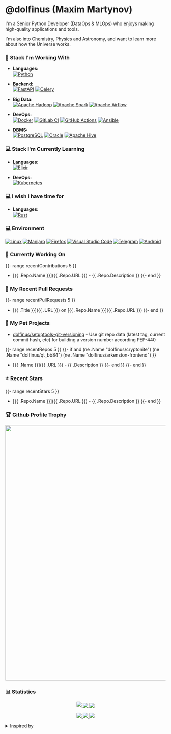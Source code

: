 # @dolfinus (Maxim Martynov)

I'm a Senior Python Developer (DataOps & MLOps) who enjoys making high-quality applications and tools.

I'm also into Chemistry, Physics and Astronomy, and want to learn more about how the Universe works.

### 💼 Stack I'm Working With

 - **Languages:**  </br>
[![Python](https://img.shields.io/badge/python-3670A0?style=for-the-badge&logo=python&logoColor=ffdd54)](https://github.com/Ileriayo/markdown-badges)

 - **Backend:**  </br>
[![FastAPI](https://img.shields.io/badge/FastAPI-005571?style=for-the-badge&logo=fastapi)](https://github.com/Ileriayo/markdown-badges)
[![Celery](https://img.shields.io/badge/Celery-37814a?style=for-the-badge&logo=celery)](https://github.com/Ileriayo/markdown-badges)

 - **Big Data:**  </br>
[![Apache Hadoop](https://img.shields.io/badge/Apache%20Hadoop-d6d80f?style=for-the-badge&logo=Apache%20Hadoop&logoColor=black)](https://github.com/Ileriayo/markdown-badges)
[![Apache Spark](https://img.shields.io/badge/Apache%20Spark-C71A36?style=for-the-badge&logo=Apache%20Spark&logoColor=white)](https://github.com/Ileriayo/markdown-badges)
[![Apache Airflow](https://img.shields.io/badge/Apache%20Airflow-017CEE?style=for-the-badge&logo=Apache%20Airflow)](https://github.com/Ileriayo/markdown-badges)

 - **DevOps:**  </br>
[![Docker](https://img.shields.io/badge/docker-0db7ed.svg?style=for-the-badge&logo=docker&logoColor=white)](https://github.com/Ileriayo/markdown-badges)
[![GitLab CI](https://img.shields.io/badge/GitLabCI-181717.svg?style=for-the-badge&logo=gitlab&logoColor=white)](https://github.com/Ileriayo/markdown-badges)
[![GitHub Actions](https://img.shields.io/badge/Github%20Actions-2671E5.svg?style=for-the-badge&logo=githubactions&logoColor=white)](https://github.com/Ileriayo/markdown-badges)
[![Ansible](https://img.shields.io/badge/ansible-1A1918.svg?style=for-the-badge&logo=ansible&logoColor=white)](https://github.com/Ileriayo/markdown-badges)

 - **DBMS:**  </br>
[![PostgreSQL](https://img.shields.io/badge/postgres-316192.svg?style=for-the-badge&logo=postgresql&logoColor=white)](https://github.com/Ileriayo/markdown-badges)
[![Oracle](https://img.shields.io/badge/Oracle-F80000?style=for-the-badge&logo=oracle&logoColor=white)](https://github.com/Ileriayo/markdown-badges)
[![Apache Hive](https://img.shields.io/badge/Apache%20Hive-fdef28.svg?style=for-the-badge&logo=apache-hive&logoColor=black)](https://github.com/Ileriayo/markdown-badges)

### 💻 Stack I'm Currently Learning

 - **Languages:**  </br>
[![Elixir](https://img.shields.io/badge/elixir-4B275F.svg?style=for-the-badge&logo=elixir&logoColor=white)](https://github.com/Ileriayo/markdown-badges)

 - **DevOps:**  </br>
[![Kubernetes](https://img.shields.io/badge/kubernetes-326ce5.svg?style=for-the-badge&logo=kubernetes&logoColor=white)](https://github.com/Ileriayo/markdown-badges)

### 💻 I wish I have time for

 - **Languages:**  </br>
[![Rust](https://img.shields.io/badge/rust-000000.svg?style=for-the-badge&logo=rust&logoColor=white)](https://github.com/Ileriayo/markdown-badges)
<!--
[![TypeScript](https://img.shields.io/badge/typescript-007ACC.svg?style=for-the-badge&logo=typescript&logoColor=white)](https://github.com/Ileriayo/markdown-badges)

 - **Frontend:**  </br>
[![React](https://img.shields.io/badge/react-20232a.svg?style=for-the-badge&logo=react&logoColor=61DAFB)](https://github.com/Ileriayo/markdown-badges)
[![Vue.js](https://img.shields.io/badge/vuejs-35495e.svg?style=for-the-badge&logo=vuedotjs&logoColor=4FC08D)](https://github.com/Ileriayo/markdown-badges)

 - **Frameworks:**  </br>
[![Quasar](https://img.shields.io/badge/Quasar-16B7FB?style=for-the-badge&logo=quasar&logoColor=black)](https://github.com/Ileriayo/markdown-badges)
[![NuxtJS](https://img.shields.io/badge/Nuxt-black?style=for-the-badge&logo=nuxt.js&logoColor=white)](https://github.com/Ileriayo/markdown-badges)
[![Next JS](https://img.shields.io/badge/Next-black?style=for-the-badge&logo=next.js&logoColor=white)](https://github.com/Ileriayo/markdown-badges)
-->

### 💻 Environment

[![Linux](https://img.shields.io/badge/Linux-FCC624?style=for-the-badge&logo=linux&logoColor=black)](https://github.com/Ileriayo/markdown-badges)
[![Manjaro](https://img.shields.io/badge/Manjaro-35BF5C?style=for-the-badge&logo=Manjaro&logoColor=white)](https://github.com/Ileriayo/markdown-badges)
[![Firefox](https://img.shields.io/badge/Firefox-FF7139?style=for-the-badge&logo=Firefox-Browser&logoColor=white)](https://github.com/Ileriayo/markdown-badges)
[![Visual Studio Code](https://img.shields.io/badge/Visual%20Studio%20Code-0078d7.svg?style=for-the-badge&logo=visual-studio-code&logoColor=white)](https://github.com/Ileriayo/markdown-badges)
[![Telegram](https://img.shields.io/badge/Telegram-2CA5E0?style=for-the-badge&logo=telegram&logoColor=white)](https://github.com/Ileriayo/markdown-badges)
[![Android](https://img.shields.io/badge/Android-3DDC84?style=for-the-badge&logo=android&logoColor=white)](https://github.com/Ileriayo/markdown-badges)

### 👷 Currently Working On

<!-- https://github.com/muesli/readme-scribe -->
{{- range recentContributions 5 }}
- [{{ .Repo.Name }}]({{ .Repo.URL }}) - {{ .Repo.Description }}
{{- end }}

### 🔨 My Recent Pull Requests

<!-- https://github.com/muesli/readme-scribe -->
{{- range recentPullRequests 5 }}
- [{{ .Title }}]({{ .URL }}) on [{{ .Repo.Name }}]({{ .Repo.URL }})
{{- end }}

### 🌱 My Pet Projects
- [dolfinus/setuptools-git-versioning](https://github.com/dolfinus/setuptools-git-versioning) - Use git repo data (latest tag, current commit hash, etc) for building a version number according PEP-440 
                                       
<!-- https://github.com/muesli/readme-scribe -->
{{- range recentRepos 5 }}
{{- if and (ne .Name "dolfinus/cryptonite") (ne .Name "dolfinus/qt_bb84") (ne .Name "dolfinus/arkenston-frontend") }}
- [{{ .Name }}]({{ .URL }}) - {{ .Description }}
{{- end }}
{{- end }}

### ⭐ Recent Stars

<!-- https://github.com/muesli/readme-scribe -->
{{- range recentStars 5 }}
- [{{ .Repo.Name }}]({{ .Repo.URL }}) - {{ .Repo.Description }}
{{- end }}

### 🏆 Github Profile Trophy

<a href="https://github.com/ryo-ma/github-profile-trophy">
  <img width=800 src="https://github-profile-trophy.vercel.app/?username=dolfinus&column=8&theme=gruvbox&no-frame=true"/>
</a>

### 📊 Statistics

<a href="https://github.com/vn7n24fzkq/github-profile-summary-cards">
    <p align="center">
        <img src="https://github-profile-summary-cards.vercel.app/api/cards/profile-details?username=dolfinus&theme=github_dark">
        <img align="center" src="https://github-profile-summary-cards.vercel.app/api/cards/stats?username=dolfinus&theme=github_dark">
        <img align="center" src="https://github-profile-summary-cards.vercel.app/api/cards/productive-time?username=dolfinus&theme=github_dark"><br>
    </p>
</a>

<p align="center">
    <a href="https://wakatime.com/@dolfinus">
      <img src="https://wakatime.com/badge/user/847d9477-bdf4-4be9-9660-993eb1665dc7.svg">
    </a>
    <a href="https://github.com/antonkomarev/github-profile-views-counter">
      <img src="https://komarev.com/ghpvc/?username=dolfinus&style=flat-square&label=Views"/>
    </a>
    <a href="https://yhype.me/">
      <img src="https://hit.yhype.me/github/profile?user_id=4661021"/>
    </a>
</p>


<details>
  <summary>Inspired by</summary>
  <ul>
    <li><a href="https://github.com/maximousblk/maximousblk">@maximousblk</a> Github profile</li>
    <li><a href="https://github.com/coderjojo/creative-profile-readme">Awesome Developer Profile</a> repo</li>
    <li><a href="https://github.com/abhisheknaiidu/awesome-github-profile-readme">Awesome GitHub Profile README</a> repo</li>
    <li><a href="https://habr.com/ru/post/649363/">Creating a profile README file on GitHub</a> article</li>
    <li><a href="https://github.com/chethanuk/chethanuk">@chethanuk</a> Github profile</li>
  </ul>
</details>
